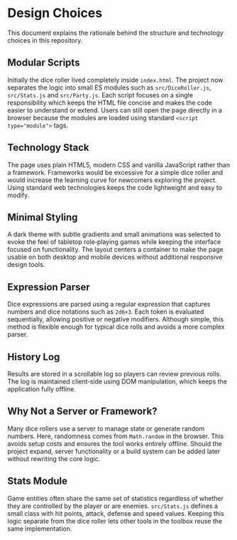 # Design Choices

This document explains the rationale behind the structure and technology choices in this repository.

## Modular Scripts

Initially the dice roller lived completely inside `index.html`. The project now separates the logic into small ES modules such as `src/DiceRoller.js`, `src/Stats.js` and `src/Party.js`. Each script focuses on a single responsibility which keeps the HTML file concise and makes the code easier to understand or extend. Users can still open the page directly in a browser because the modules are loaded using standard `<script type="module">` tags.

## Technology Stack

The page uses plain HTML5, modern CSS and vanilla JavaScript rather than a framework. Frameworks would be excessive for a simple dice roller and would increase the learning curve for newcomers exploring the project. Using standard web technologies keeps the code lightweight and easy to modify.

## Minimal Styling

A dark theme with subtle gradients and small animations was selected to evoke the feel of tabletop role‑playing games while keeping the interface focused on functionality. The layout centers a container to make the page usable on both desktop and mobile devices without additional responsive design tools.

## Expression Parser

Dice expressions are parsed using a regular expression that captures numbers and dice notations such as `2d6+3`. Each token is evaluated sequentially, allowing positive or negative modifiers. Although simple, this method is flexible enough for typical dice rolls and avoids a more complex parser.

## History Log

Results are stored in a scrollable log so players can review previous rolls. The log is maintained client‑side using DOM manipulation, which keeps the application fully offline.

## Why Not a Server or Framework?

Many dice rollers use a server to manage state or generate random numbers. Here, randomness comes from `Math.random` in the browser. This avoids setup costs and ensures the tool works entirely offline. Should the project expand, server functionality or a build system can be added later without rewriting the core logic.


## Stats Module

Game entities often share the same set of statistics regardless of whether they are controlled by the player or are enemies. `src/Stats.js` defines a small class with hit points, attack, defense and speed values. Keeping this logic separate from the dice roller lets other tools in the toolbox reuse the same implementation.
